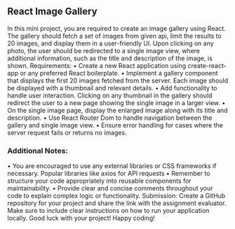 ## React Image Gallery

In this mini project, you are required to create an image gallery using React. The gallery should fetch a set of images from given api, limit the results to 20 images, and display them in a user-friendly Ul. Upon clicking on any photo, the user should be redirected to a single image view, where additional information, such as the title and description of the image, is shown.
Requirements:
• Create a new React application using create-react-app or any preferred React boilerplate.
• Implement a gallery component that displays the first 20 images fetched from the server. Each image should be displayed with a thumbnail and relevant details.
• Add functionality to handle user interaction. Clicking on any thumbnail in the gallery should redirect the user to a new page showing the single image in a larger view.
• On the single image page, display the enlarged image along with its title and description.
• Use React Router Dom to handle navigation between the gallery and single image view.
• Ensure error handling for cases where the server request fails or returns no images.

### Additional Notes:

• You are encouraged to use any external libraries or CSS frameworks if necessary. Popular libraries like axios for API requests
• Remember to structure your code appropriately into reusable components for maintainability.
• Provide clear and concise comments throughout your code to explain complex logic or functionality.
Submission:
Create a GitHub repository for your project and share the link with the assignment evaluator. Make sure to include clear instructions on how to run your application locally.
Good luck with your project! Happy coding!
